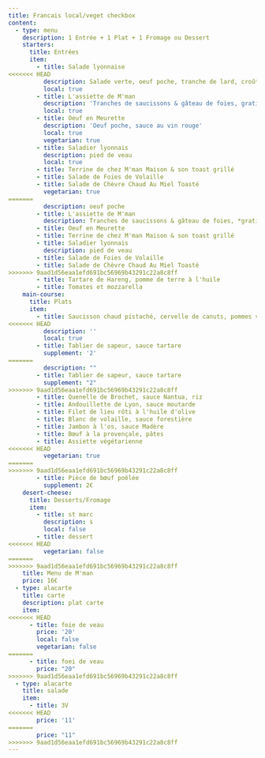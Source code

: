 ```yaml
---
title: Francais local/veget checkbox
content:
  - type: menu
    description: 1 Entrée + 1 Plat + 1 Fromage ou Dessert
    starters:
      title: Entrées
      item:
        - title: Salade lyonnaise
<<<<<<< HEAD
          description: Salade verte, oeuf poche, tranche de lard, croûtons
          local: true
        - title: L'assiette de M'man
          description: 'Tranches de saucissons & gâteau de foies, gratinés au four '
          local: true
        - title: Oeuf en Meurette
          description: 'Oeuf poche, sauce au vin rouge'
          local: true
          vegetarian: true
        - title: Saladier lyonnais
          description: pied de veau
          local: true
        - title: Terrine de chez M'man Maison & son toast grillé
        - title: Salade de Foies de Volaille
        - title: Salade de Chèvre Chaud Au Miel Toasté
          vegetarian: true
=======
          description: oeuf poche
        - title: L'assiette de M'man
          description: Tranches de saucissons & gâteau de foies, *gratinés au four *
        - title: Oeuf en Meurette
        - title: Terrine de chez M'man Maison & son toast grillé
        - title: Saladier lyonnais
          description: pied de veau
        - title: Salade de Foies de Volaille
        - title: Salade de Chèvre Chaud Au Miel Toasté
>>>>>>> 9aad1d56eaa1efd691bc56969b43291c22a8c8ff
        - title: Tartare de Hareng, pomme de terre à l'huile
        - title: Tomates et mozzarella
    main-course:
      title: Plats
      item:
        - title: Saucisson chaud pistaché, cervelle de canuts, pommes vapeurs
<<<<<<< HEAD
          description: ''
          local: true
        - title: Tablier de sapeur, sauce tartare
          supplement: '2'
=======
          description: ""
        - title: Tablier de sapeur, sauce tartare
          supplement: "2"
>>>>>>> 9aad1d56eaa1efd691bc56969b43291c22a8c8ff
        - title: Quenelle de Brochet, sauce Nantua, riz
        - title: Andouillette de Lyon, sauce moutarde
        - title: Filet de lieu rôti à l'huile d'olive
        - title: Blanc de volaille, sauce forestière
        - title: Jambon à l'os, sauce Madère
        - title: Bœuf à la provençale, pâtes
        - title: Assiette végétarienne
<<<<<<< HEAD
          vegetarian: true
=======
>>>>>>> 9aad1d56eaa1efd691bc56969b43291c22a8c8ff
        - title: Pièce de bœuf poêlée
          supplement: 2€
    desert-cheese:
      title: Desserts/Fromage
      item:
        - title: st marc
          description: s
          local: false
        - title: dessert
<<<<<<< HEAD
          vegetarian: false
=======
>>>>>>> 9aad1d56eaa1efd691bc56969b43291c22a8c8ff
    title: Menu de M'man
    price: 16€
  - type: alacarte
    title: carte
    description: plat carte
    item:
<<<<<<< HEAD
      - title: foie de veau
        price: '20'
        local: false
        vegetarian: false
=======
      - title: foei de veau
        price: "20"
>>>>>>> 9aad1d56eaa1efd691bc56969b43291c22a8c8ff
  - type: alacarte
    title: salade
    item:
      - title: 3V
<<<<<<< HEAD
        price: '11'
=======
        price: "11"
>>>>>>> 9aad1d56eaa1efd691bc56969b43291c22a8c8ff
---
```

